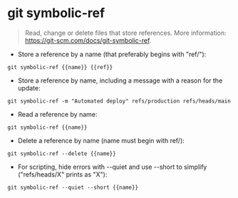 # git symbolic-ref

> Read, change or delete files that store references.
> More information: <https://git-scm.com/docs/git-symbolic-ref>.

- Store a reference by a name (that preferably begins with "ref/"):

`git symbolic-ref {{name}} {{ref}}`

- Store a reference by name, including a message with a reason for the update:

`git symbolic-ref -m "Automated deploy" refs/production refs/heads/main`

- Read a reference by name:

`git symbolic-ref {{name}}`

- Delete a reference by name (name must begin with ref/):

`git symbolic-ref --delete {{name}}`

- For scripting, hide errors with --quiet and use --short to simplify ("refs/heads/X" prints as "X"):

`git symbolic-ref --quiet --short {{name}}`
